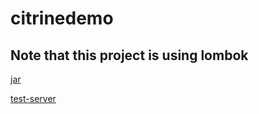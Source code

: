 # citrinedemo

## Note that this project is using lombok

[jar](https://s3.amazonaws.com/gigamog-utility/citrinedemo-1.0-SNAPSHOT.jar)




[test-server](http://34.205.76.5:8080/units/si?units=degree/minute)
